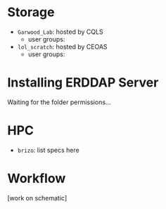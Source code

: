 # Storage
- `Garwood_Lab`: hosted by CQLS
    - user groups:
- `lol_scratch`: hosted by CEOAS
    - user groups:

# Installing ERDDAP Server

Waiting for the folder permissions...

# HPC
- `brizo`: list specs here

# Workflow
[work on schematic]
